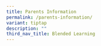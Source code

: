 ```yaml
---
title: Parents Information
permalink: /parents-information/
variant: tiptap
description: ""
third_nav_title: Blended Learning
---
```

